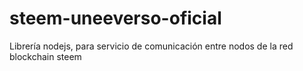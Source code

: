 # steem-uneeverso-oficial
Librería nodejs, para servicio de comunicación entre nodos de la red blockchain steem
